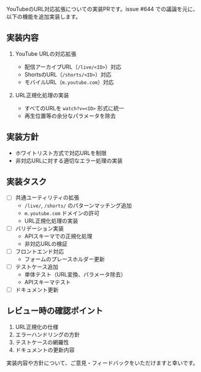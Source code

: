 YouTubeのURL対応拡張についての実装PRです。issue #644 での議論を元に、以下の機能を追加実装します。

## 実装内容
1. YouTube URLの対応拡張
   - 配信アーカイブURL（`/live/<ID>`）対応
   - ShortsのURL（`/shorts/<ID>`）対応
   - モバイルURL（`m.youtube.com`）対応

2. URL正規化処理の実装
   - すべてのURLを `watch?v=<ID>` 形式に統一
   - 再生位置等の余分なパラメータを除去

## 実装方針
- ホワイトリスト方式で対応URLを制限
- 非対応URLに対する適切なエラー処理の実装

## 実装タスク
- [ ] 共通ユーティリティの拡張
  - `/live/`, `/shorts/` のパターンマッチング追加
  - `m.youtube.com` ドメインの許可
  - URL正規化処理の実装
- [ ] バリデーション実装
  - APIスキーマでの正規化処理
  - 非対応URLの検証
- [ ] フロントエンド対応
  - フォームのプレースホルダー更新
- [ ] テストケース追加
  - 単体テスト（URL変換、パラメータ除去）
  - APIスキーマテスト
- [ ] ドキュメント更新

## レビュー時の確認ポイント
1. URL正規化の仕様
2. エラーハンドリングの方針
3. テストケースの網羅性
4. ドキュメントの更新内容

実装内容や方針について、ご意見・フィードバックをいただけますと幸いです。